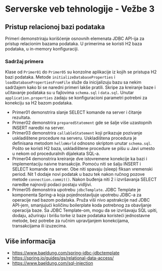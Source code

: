 # Serverske veb tehnologije - Vežbe 3

## Pristup relacionoj bazi podataka

Primeri demonstriraju korišćenje osnovnih elemenata JDBC API-ija za pristup relacionim bazama podataka. U primerima se koristi H2 baza podataka, u in-memory konfiguraciji.

### Sadržaj primera

Klase od `Primer01` do `Primer05` su konzolne aplikacije iz kojih se pristupa H2 bazi podataka.
Metode `initializeDatabaseProperties` i `loadDatabasePropertiesFromFile` služe da inicijalizuju bazu sa nekim sadržajem kako bi se naredni primeri lakše pratili. 
Skripe za kreiranje baze i učitavanje podataka su u fajlovima `schema.sql` i `data.sql`.
Unutar `application.properties` zadaju se konfiguracioni parametri potrebni za konekciju sa H2 bazom podataka. 

- Primer01 demonstrira slanje SELECT komande na server i čitanje rezultata.
- Primer02 demonstrira `preparedStatement` gde se šalje više uzastopnih INSERT naredbi na server.
- Primer03 demonstrira `callableStatement` koji prikazuje pozivanje uskladištene procedure na serveru. Uskladištena procedura je definisana metodom `helloWorld` odnosno skriptom unutar `schema.sql`. Pošto se koristi H2 baza, uskladištene procedure se pišu u Javi umesto u nekom od proceduralnih dijalekata SQL-a.
- Primer04 demonstrira kreiranje dve istovremene konekcije ka bazi i implementaciju naivne transakcije. Pomoću niti se šalju INSERT i SELECT komande na server. Obe niti spavaju (sleep) fiksan vremenski period. Nit 1 dodaje novi podatak u bazu tek nakon ručnog pozove metode `connection.commit()`. Nakon buđenja niti 2 i izvršavanja SELECT naredbe najnoviji podaci postaju vidljivi.
- Primer05 demonstrira upotrebu `jdbcTemplate`. JDBC Template je komponenta Spring-a koja pojednostavljuje upotrebu JDBC-a za operacije nad bazom podataka. Pruža viši nivo apstrakcije nad JDBC API-jem, smanjujući količinu boilerplate koda potrebnog za obavljanje operacija baze. Sa JDBC Template-om, mogu da se izvršavaju SQL upiti, dodaju, ažuriraju i brišu torke iz baze podataka koristeći jednostavne metode, bez potrebe za ručnim upravljanjem konekcijama, transakcijama ili izuzecima.

## Više informacija

- https://www.baeldung.com/spring-jdbc-jdbctemplate
- https://spring.io/guides/gs/relational-data-access/
- https://www.baeldung.com/sql-injection